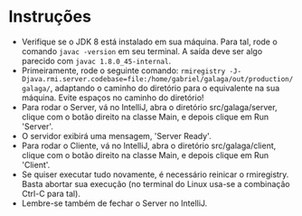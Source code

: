 # Instruções

- Verifique se o JDK 8 está instalado em sua máquina. Para tal, rode o comando `javac -version` em seu terminal. A saída deve ser algo parecido com `javac 1.8.0_45-internal`.
- Primeiramente, rode o seguinte comando: `rmiregistry -J-Djava.rmi.server.codebase=file:/home/gabriel/galaga/out/production/galaga/`, adaptando o caminho do diretório para o equivalente na sua máquina. Evite espaços no caminho do diretório!
- Para rodar o Server, vá no IntelliJ, abra o diretório src/galaga/server, clique com o botão direito na classe Main, e depois clique em Run 'Server'.
- O servidor exibirá uma mensagem, 'Server Ready'.
- Para rodar o Cliente, vá no IntelliJ, abra o diretório src/galaga/client, clique com o botão direito na classe Main, e depois clique em Run 'Client'.
- Se quiser executar tudo novamente, é necessário reinicar o rmiregistry. Basta abortar sua execução (no terminal do Linux usa-se a combinação Ctrl-C para tal).
- Lembre-se também de fechar o Server no IntelliJ.

